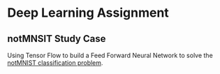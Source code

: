 # Deep Learning Assignment
## notMNSIT Study Case

Using Tensor Flow to build a Feed Forward Neural Network to solve the [notMNIST classification problem](http://yaroslavvb.blogspot.com.es/2011/09/notmnist-dataset.html).

